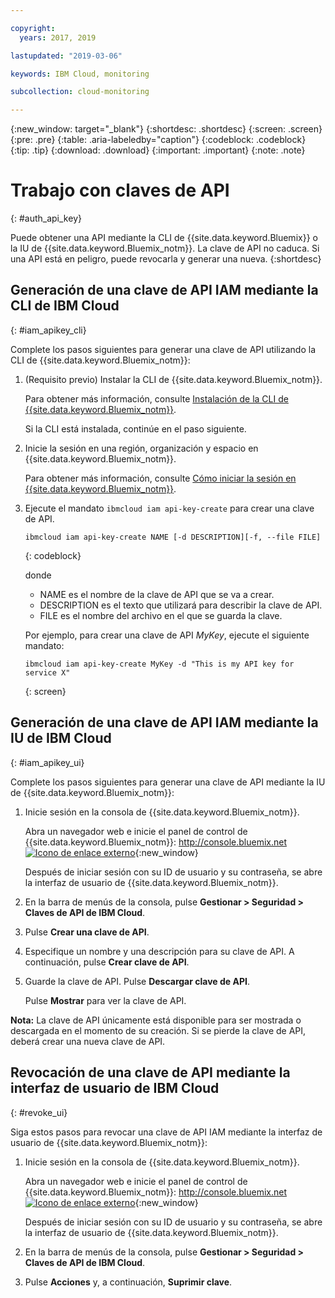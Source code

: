 ```yaml
---

copyright:
  years: 2017, 2019

lastupdated: "2019-03-06"

keywords: IBM Cloud, monitoring

subcollection: cloud-monitoring

---
```


{:new_window: target="_blank"}
{:shortdesc: .shortdesc}
{:screen: .screen}
{:pre: .pre}
{:table: .aria-labeledby="caption"}
{:codeblock: .codeblock}
{:tip: .tip}
{:download: .download}
{:important: .important}
{:note: .note}


# Trabajo con claves de API
{: #auth_api_key}

Puede obtener una API mediante la CLI de {{site.data.keyword.Bluemix}} o la IU de {{site.data.keyword.Bluemix_notm}}. La clave de API no caduca. Si una API está en peligro, puede revocarla y generar una nueva.
{:shortdesc}

## Generación de una clave de API IAM mediante la CLI de IBM Cloud
{: #iam_apikey_cli}

Complete los pasos siguientes para generar una clave de API utilizando la CLI de {{site.data.keyword.Bluemix_notm}}:

1. (Requisito previo) Instalar la CLI de {{site.data.keyword.Bluemix_notm}}.

   Para obtener más información, consulte [Instalación de la CLI de {{site.data.keyword.Bluemix_notm}}](/docs/services/cloud-monitoring/qa?topic=cloud-monitoring-cli_qa#cli_qa).
   
   Si la CLI está instalada, continúe en el paso siguiente.
	
2. Inicie la sesión en una región, organización y espacio en {{site.data.keyword.Bluemix_notm}}. 

    Para obtener más información, consulte [Cómo iniciar la sesión en {{site.data.keyword.Bluemix_notm}}](/docs/services/cloud-monitoring/qa?topic=cloud-monitoring-cli_qa#login).
 
3. Ejecute el mandato `ibmcloud iam api-key-create` para crear una clave de API.

    ```
    ibmcloud iam api-key-create NAME [-d DESCRIPTION][-f, --file FILE]
	```
	{: codeblock} 
	
	donde
	
	* NAME es el nombre de la clave de API que se va a crear.
	* DESCRIPTION es el texto que utilizará para describir la clave de API.
	* FILE es el nombre del archivo en el que se guarda la clave.
	
    Por ejemplo, para crear una clave de API *MyKey*, ejecute el siguiente mandato:
	
	```
	ibmcloud iam api-key-create MyKey -d "This is my API key for service X" 
	```
	{: screen}
	
	
	
	
## Generación de una clave de API IAM mediante la IU de IBM Cloud
{: #iam_apikey_ui}

Complete los pasos siguientes para generar una clave de API mediante la IU de {{site.data.keyword.Bluemix_notm}}:

1. Inicie sesión en la consola de {{site.data.keyword.Bluemix_notm}}.

    Abra un navegador web e inicie el panel de control de {{site.data.keyword.Bluemix_notm}}: [http://console.bluemix.net ![Icono de enlace externo](../../../icons/launch-glyph.svg "Icono de enlace externo")](http://bluemix.net){:new_window}
	
	Después de iniciar sesión con su ID de usuario y su contraseña, se abre la interfaz de usuario de {{site.data.keyword.Bluemix_notm}}.

2. En la barra de menús de la consola, pulse **Gestionar > Seguridad > Claves de API de IBM Cloud**.

3. Pulse **Crear una clave de API**.

4. Especifique un nombre y una descripción para su clave de API. A continuación, pulse **Crear clave de API**.

5. Guarde la clave de API. Pulse **Descargar clave de API**.

    Pulse **Mostrar** para ver la clave de API.  

**Nota:** La clave de API únicamente está disponible para ser mostrada o descargada en el momento de su creación. Si se pierde la clave de API, deberá crear una nueva clave de API.  


	
## Revocación de una clave de API mediante la interfaz de usuario de IBM Cloud
{: #revoke_ui}
	
Siga estos pasos para revocar una clave de API IAM mediante la interfaz de usuario de {{site.data.keyword.Bluemix_notm}}:

1. Inicie sesión en la consola de {{site.data.keyword.Bluemix_notm}}.

    Abra un navegador web e inicie el panel de control de {{site.data.keyword.Bluemix_notm}}: [http://console.bluemix.net ![Icono de enlace externo](../../../icons/launch-glyph.svg "Icono de enlace externo")](http://bluemix.net){:new_window}
	
	Después de iniciar sesión con su ID de usuario y su contraseña, se abre la interfaz de usuario de {{site.data.keyword.Bluemix_notm}}.

2. En la barra de menús de la consola, pulse **Gestionar > Seguridad > Claves de API de IBM Cloud**.

3. Pulse **Acciones** y, a continuación, **Suprimir clave**.





	

	
	
	
	
	
	
